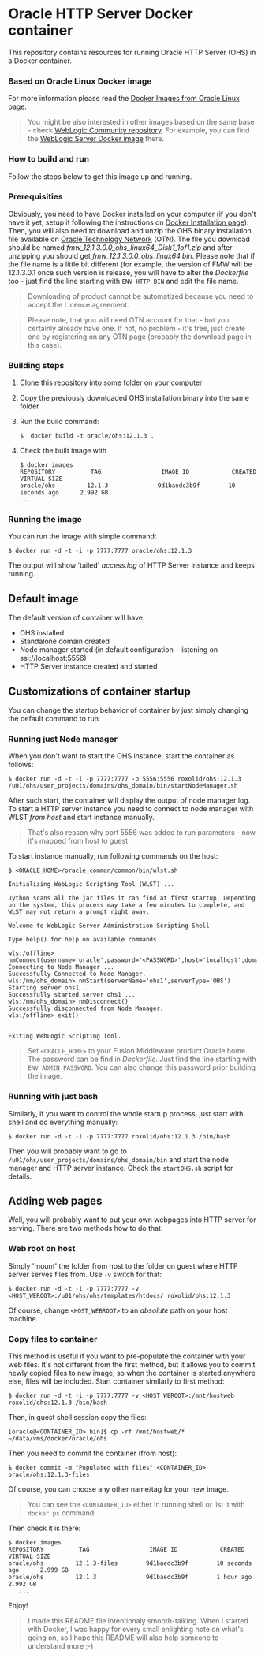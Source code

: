 Oracle HTTP Server Docker container
===

This repository contains resources for running Oracle HTTP Server (OHS) in a Docker container.

### Based on Oracle Linux Docker image

For more information please read the [Docker Images from Oracle Linux](http://public-yum.oracle.com/docker-images) page.
> You might be also interested in other images based on the same base - check [WebLogic Community repository](https://github.com/weblogic-community/). For example, you can find the [WebLogic Server Docker image](https://github.com/weblogic-community/weblogic-docker) there.

### How to build and run
Follow the steps below to get this image up and running.

### Prerequisities

Obviously, you need to have Docker installed on your computer (if you don't have it yet, setup it following the instructions on [Docker Installation page](https://docs.docker.com/installation/)). Then, you will also need to download and unzip the OHS binary installation file available on [Oracle Technology Network](http://www.oracle.com/technetwork/middleware/webtier/downloads/index.html) (OTN). The file you download should be named _fmw_12.1.3.0.0_ohs_linux64_Disk1_1of1.zip_ and after unzipping you should get _fmw_12.1.3.0.0_ohs_linux64.bin_. Please note that if the file name is a little bit different (for example, the version of FMW will be 12.1.3.0.1 once such version is release, you will have to alter the _Dockerfile_ too - just find the line starting with `ENV HTTP_BIN` and edit the file name.
> Downloading of product cannot be automatized because you need to accept the Licence agreement.

> Please note, that you will need OTN account for that - but you certainly already have one. If not, no problem - it's free, just create one by registering on any OTN page (probably the download page in this case).

### Building steps

1. Clone this repository into some folder on your computer 
2. Copy the previously downloaded OHS installation binary into the same folder
3. Run the build command:

   ```
   $  docker build -t oracle/ohs:12.1.3 .
   ```
4. Check the built image with

   ```
   $ docker images
   REPOSITORY          TAG                 IMAGE ID            CREATED             VIRTUAL SIZE
   oracle/ohs         12.1.3              9d1baedc3b9f        10 seconds ago      2.992 GB
   ...
   ```

### Running the image

You can run the image with simple command:
```
$ docker run -d -t -i -p 7777:7777 oracle/ohs:12.1.3
```

The output will show 'tailed' _access.log_ of HTTP Server instance and keeps running.

## Default image

The default version of container will have:
* OHS installed
* Standalone domain created
* Node manager started (in default configuration - listening on ssl://localhost:5556)
* HTTP Server instance created and started

## Customizations of container startup
You can change the startup behavior of container by just simply changing the default command to run.

### Running just Node manager
When you don't want to start the OHS instance, start the container as follows:
```
$ docker run -d -t -i -p 7777:7777 -p 5556:5556 roxolid/ohs:12.1.3 /u01/ohs/user_projects/domains/ohs_domain/bin/startNodeManager.sh
```

After such start, the container will display the output of node manager log. To start a HTTP server instance you need to connect to node manager with WLST _from host_ and start instance manually.
> That's also reason why port 5556 was added to run parameters - now it's mapped from host to guest

To start instance manually, run following commands on the host:
```
$ <ORACLE_HOME>/oracle_common/common/bin/wlst.sh

Initializing WebLogic Scripting Tool (WLST) ...

Jython scans all the jar files it can find at first startup. Depending on the system, this process may take a few minutes to complete, and WLST may not return a prompt right away.

Welcome to WebLogic Server Administration Scripting Shell

Type help() for help on available commands

wls:/offline> nmConnect(username='oracle',password='<PASSWORD>',host='localhost',domainName='ohs_domain')
Connecting to Node Manager ...
Successfully Connected to Node Manager.
wls:/nm/ohs_domain> nmStart(serverName='ohs1',serverType='OHS')
Starting server ohs1 ...
Successfully started server ohs1 ...
wls:/nm/ohs_domain> nmDisconnect()
Successfully disconnected from Node Manager.
wls:/offline> exit()


Exiting WebLogic Scripting Tool.

```
> Set `<ORACLE_HOME>` to your Fusion Middleware product Oracle home.
> The password can be find in _Dockerfile_. Just find the line starting with `ENV ADMIN_PASSWORD`. You can also change this password prior building the image.

### Running with just bash
Similarly, if you want to control the whole startup process, just start with shell and do everything manually:
```
$ docker run -d -t -i -p 7777:7777 roxolid/ohs:12.1.3 /bin/bash
```
Then you will probably want to go to `/u01/ohs/user_projects/domains/ohs_domain/bin` and start the node manager and HTTP server instance. Check the `startOHS.sh` script for details.

## Adding web pages
Well, you will probably want to put your own webpages into HTTP server for serving. There are two methods how to do that.

### Web root on host
Simply 'mount' the folder from host to the folder on guest where HTTP server serves files from. Use `-v` switch for that:
```
$ docker run -d -t -i -p 7777:7777 -v <HOST_WEROOT>:/u01/ohs/ohs/templates/htdocs/ roxolid/ohs:12.1.3
```
Of course, change `<HOST_WEBROOT>` to an _absolute_ path on your host machine.

### Copy files to container
This method is useful if you want to pre-populate the container with your web files. It's not different from the first method, but it allows you to commit newly copied files to new image, so when the container is started anywhere else, files will be included. Start container similarly to first method:
```
$ docker run -d -t -i -p 7777:7777 -v <HOST_WEROOT>:/mnt/hostweb roxolid/ohs:12.1.3 /bin/bash
```

Then, in guest shell session copy the files:
```
[oracle@<CONTAINER_ID> bin]$ cp -rf /mnt/hostweb/* ~/data/vms/docker/oracle/ohs
```

Then you need to commit the container (from host):
```
$ docker commit -m "Populated with files" <CONTAINER_ID> oracle/ohs:12.1.3-files
```
Of course, you can choose any other name/tag for your new image.

> You can see the `<CONTAINER_ID>` either in running shell or list it with `docker ps` command.

Then check it is there:
```
$ docker images
REPOSITORY          TAG                 IMAGE ID            CREATED             VIRTUAL SIZE
oracle/ohs         12.1.3-files        9d1baedc3b9f        10 seconds ago      2.999 GB
oracle/ohs         12.1.3              9d1baedc3b9f        1 hour ago          2.992 GB
   ...
```

Enjoy!

> I made this README file intentionaly smooth-talking. When I started with Docker, I was happy for every small enlighting note on what's going on, so I hope this README will also help someone to understand more ;-)

